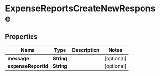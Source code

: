 

# ExpenseReportsCreateNewResponse


## Properties

| Name | Type | Description | Notes |
|------------ | ------------- | ------------- | -------------|
|**message** | **String** |  |  [optional] |
|**expenseReportId** | **String** |  |  [optional] |



